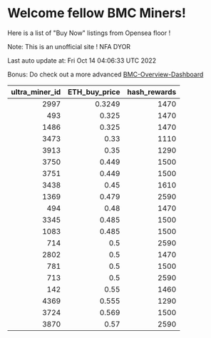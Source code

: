 # Welcome fellow BMC Miners!
Here is a list of "Buy Now" listings from Opensea floor !

Note: This is an unofficial site ! NFA DYOR

Last auto update at: Fri Oct 14 04:06:33 UTC 2022

Bonus: Do check out a more advanced [BMC-Overview-Dashboard](https://dune.com/defifunk/BMC-Overview-Dashboard)


|   ultra_miner_id |   ETH_buy_price |   hash_rewards |
|-----------------:|----------------:|---------------:|
|             2997 |          0.3249 |           1470 |
|              493 |          0.325  |           1470 |
|             1486 |          0.325  |           1470 |
|             3473 |          0.33   |           1110 |
|             3913 |          0.35   |           1290 |
|             3750 |          0.449  |           1500 |
|             3751 |          0.449  |           1500 |
|             3438 |          0.45   |           1610 |
|             1369 |          0.479  |           2590 |
|              494 |          0.48   |           1470 |
|             3345 |          0.485  |           1500 |
|             1083 |          0.485  |           1500 |
|              714 |          0.5    |           2590 |
|             2802 |          0.5    |           1470 |
|              781 |          0.5    |           1500 |
|              713 |          0.5    |           2590 |
|              142 |          0.55   |           1460 |
|             4369 |          0.555  |           1290 |
|             3724 |          0.569  |           1500 |
|             3870 |          0.57   |           2590 |